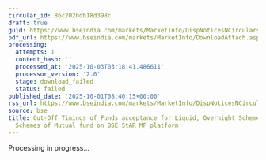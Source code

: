 ```yaml
---
circular_id: 86c202bdb18d398c
draft: true
guid: https://www.bseindia.com/markets/MarketInfo/DispNoticesNCirculars.aspx?Noticeid={CD961DFF-6B47-4964-A849-0545BC5DAEAC}&noticeno=20251001-17&dt=10/01/2025&icount=17&totcount=83&flag=0
pdf_url: https://www.bseindia.com/markets/MarketInfo/DownloadAttach.aspx?id=20251001-17&attachedId=
processing:
  attempts: 1
  content_hash: ''
  processed_at: '2025-10-03T03:18:41.486611'
  processor_version: '2.0'
  stage: download_failed
  status: failed
published_date: '2025-10-01T08:40:15+00:00'
rss_url: https://www.bseindia.com/markets/MarketInfo/DispNoticesNCirculars.aspx?Noticeid={CD961DFF-6B47-4964-A849-0545BC5DAEAC}&noticeno=20251001-17&dt=10/01/2025&icount=17&totcount=83&flag=0
source: bse
title: Cut-Off Timings of Funds acceptance for Liquid, Overnight Schemes and Other
  Schemes of Mutual fund on BSE StAR MF platform
---
```


Processing in progress...
